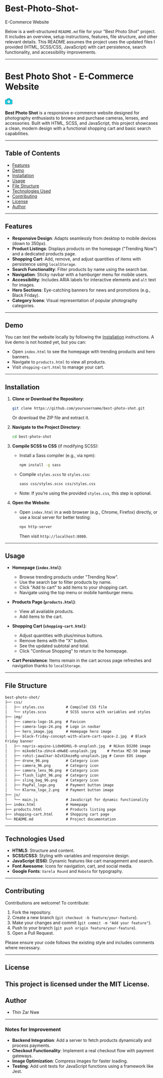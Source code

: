 # Best-Photo-Shot-
E-Commerce Website

Below is a well-structured `README.md` file for your "Best Photo Shot" project. It includes an overview, setup instructions, features, file structure, and other relevant details. This README assumes the project uses the updated files I provided (HTML, SCSS/CSS, JavaScript) with cart persistence, search functionality, and accessibility improvements.

---

# Best Photo Shot - E-Commerce Website

![Best Photo Shot Logo](img/camera-logo-24.png)

**Best Photo Shot** is a responsive e-commerce website designed for photography enthusiasts to browse and purchase cameras, lenses, and accessories. Built with HTML, SCSS, and JavaScript, this project showcases a clean, modern design with a functional shopping cart and basic search capabilities.

---

## Table of Contents
- [Features](#features)
- [Demo](#demo)
- [Installation](#installation)
- [Usage](#usage)
- [File Structure](#file-structure)
- [Technologies Used](#technologies-used)
- [Contributing](#contributing)
- [License](#license)
- [Author](#author)

---

## Features
- **Responsive Design**: Adapts seamlessly from desktop to mobile devices (down to 350px).
- **Product Listings**: Displays products on the homepage ("Trending Now") and a dedicated products page.
- **Shopping Cart**: Add, remove, and adjust quantities of items with persistence using `localStorage`.
- **Search Functionality**: Filter products by name using the search bar.
- **Navigation**: Sticky navbar with a hamburger menu for mobile users.
- **Accessibility**: Includes ARIA labels for interactive elements and `alt` text for images.
- **Hero Sections**: Eye-catching banners for news and promotions (e.g., Black Friday).
- **Category Icons**: Visual representation of popular photography categories.

---

## Demo
You can test the website locally by following the [Installation](#installation) instructions. A live demo is not hosted yet, but you can:
- Open `index.html` to see the homepage with trending products and hero banners.
- Navigate to `products.html` to view all products.
- Visit `shopping-cart.html` to manage your cart.

---

## Installation
1. **Clone or Download the Repository**:
   ```bash
   git clone https://github.com/yourusername/best-photo-shot.git
   ```
   Or download the ZIP file and extract it.

2. **Navigate to the Project Directory**:
   ```bash
   cd best-photo-shot
   ```

3. **Compile SCSS to CSS** (if modifying SCSS):
   - Install a Sass compiler (e.g., via npm):
     ```bash
     npm install -g sass
     ```
   - Compile `styles.scss` to `styles.css`:
     ```bash
     sass css/styles.scss css/styles.css
     ```
   - Note: If you’re using the provided `styles.css`, this step is optional.

4. **Open the Website**:
   - Open `index.html` in a web browser (e.g., Chrome, Firefox) directly, or use a local server for better testing:
     ```bash
     npx http-server
     ```
     Then visit `http://localhost:8080`.

---

## Usage
- **Homepage (`index.html`)**:
  - Browse trending products under "Trending Now".
  - Use the search bar to filter products by name.
  - Click "Add to cart" to add items to your shopping cart.
  - Navigate using the top menu or mobile hamburger menu.

- **Products Page (`products.html`)**:
  - View all available products.
  - Add items to the cart.

- **Shopping Cart (`shopping-cart.html`)**:
  - Adjust quantities with plus/minus buttons.
  - Remove items with the "X" button.
  - See the updated subtotal and total.
  - Click "Continue Shopping" to return to the homepage.

- **Cart Persistence**: Items remain in the cart across page refreshes and navigation thanks to `localStorage`.

---

## File Structure
```
best-photo-shot/
├── css/
│   ├── styles.css          # Compiled CSS file
│   └── styles.scss         # SCSS source with variables and styles
├── img/
│   ├── camera-logo-16.png  # Favicon
│   ├── camera-logo-24.png  # Logo in navbar
│   ├── hero_image.jpg      # Homepage hero image
│   ├── black-friday-concept-with-alarm-cart-space-2.jpg  # Black Friday banner
│   ├── nayris-aquino-Lidm0GHUL-0-unsplash.jpg  # Nikon D3200 image
│   ├── mikedelta-zUnc4-eHw6E-unsplash.jpg     # Pentax MZ-50 image
│   ├── rohit-jawalkar-bZvX1kozeRg-unsplash.jpg # Canon EOS image
│   ├── drone_96.png        # Category icon
│   ├── camera_96.png       # Category icon
│   ├── camera_lens_96.png  # Category icon
│   ├── flash_light_96.png  # Category icon
│   ├── sling_bag_96.png    # Category icon
│   ├── PayPal_logo.png     # Payment button image
│   └── Klarna_logo_2.png   # Payment button image
├── js/
│   └── main.js             # JavaScript for dynamic functionality
├── index.html              # Homepage
├── products.html           # Products listing page
├── shopping-cart.html      # Shopping cart page
└── README.md               # Project documentation
```

---

## Technologies Used
- **HTML5**: Structure and content.
- **SCSS/CSS3**: Styling with variables and responsive design.
- **JavaScript (ES6)**: Dynamic features like cart management and search.
- **Font Awesome**: Icons for navigation, cart, and social media.
- **Google Fonts**: `Varela Round` and `Roboto` for typography.

---

## Contributing
Contributions are welcome! To contribute:
1. Fork the repository.
2. Create a new branch (`git checkout -b feature/your-feature`).
3. Make your changes and commit (`git commit -m "Add your feature"`).
4. Push to your branch (`git push origin feature/your-feature`).
5. Open a Pull Request.

Please ensure your code follows the existing style and includes comments where necessary.

---

## License
This project is licensed under the MIT License. 
---

## Author
- Thin Zar Nwe

---

### Notes for Improvement
- **Backend Integration**: Add a server to fetch products dynamically and process payments.
- **Checkout Functionality**: Implement a real checkout flow with payment gateways.
- **Image Optimization**: Compress images for faster loading.
- **Testing**: Add unit tests for JavaScript functions using a framework like Jest.
